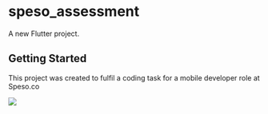 # speso_assessment

A new Flutter project.

## Getting Started

This project was created to fulfil a coding task for a mobile developer role at Speso.co

![](https://user-images.githubusercontent.com/33967020/173245156-343d4856-4859-4baf-8f45-28bb16fffe63.png)
